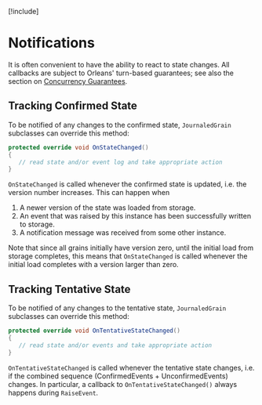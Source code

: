 

[!include[](../../warning-banner.zh.md)]

# Notifications

It is often convenient to have the ability to react to state changes. 
All callbacks are subject to Orleans' turn-based guarantees; see also the section on [Concurrency Guarantees](MultiInstance.zh.md).

## Tracking Confirmed State

To be notified of any changes to the confirmed state, `JournaledGrain` subclasses can override this method:

```csharp
protected override void OnStateChanged()
{
   // read state and/or event log and take appropriate action
}
```

`OnStateChanged` is called whenever the confirmed state is updated, i.e. the version number increases. This can happen when

1. A newer version of the state was loaded from storage. 
2. An event that was raised by this instance has been successfully written to storage.
3. A notification message was received from some other instance.

Note that since all grains initially have version zero, until the initial load from storage completes, this means that `OnStateChanged` is called whenever the initial load completes with a version larger than zero.

## Tracking Tentative State

To be notified of any changes to the tentative state, `JournaledGrain` subclasses can override this method:

```csharp
protected override void OnTentativeStateChanged()
{
   // read state and/or events and take appropriate action
}
```

`OnTentativeStateChanged` is called whenever the tentative state changes, i.e. if the combined sequence  (ConfirmedEvents + UnconfirmedEvents) changes. In particular, a callback to `OnTentativeStateChanged()` always happens during `RaiseEvent`.

